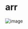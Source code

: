 # arr
![image](https://user-images.githubusercontent.com/103641601/163719911-0f06bb9b-42f8-40c4-8e29-0a7a46c274d6.png)
